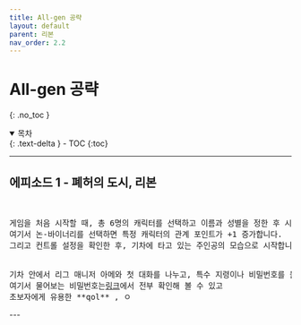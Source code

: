 ```yaml
---
title: All-gen 공략
layout: default
parent: 리본
nav_order: 2.2
---
```


# All-gen 공략
{: .no_toc }

<details open markdown="block">
  <summary>
    목차
  </summary>
  {: .text-delta }
- TOC
{:toc}
</details>

---
## 에피소드 1 - 폐허의 도시, 리본
<br/>
<pre>
게임을 처음 시작할 때, 총 6명의 캐릭터를 선택하고 이름과 성별을 정한 후 시작합니다.
여기서 논-바이너리를 선택하면 특정 캐릭터의 관계 포인트가 +1 증가합니다.
그리고 컨트롤 설정을 확인한 후, 기차에 타고 있는 주인공의 모습으로 시작합니다.
<br/>
기차 안에서 리그 매니저 아메와 첫 대화를 나누고, 특수 지령이나 비밀번호를 물어봅니다.
여기서 물어보는 비밀번호는<a href="https://pdlunar.github.io/docs/reborn/reborn.html#%EB%B9%84%EB%B0%80%EB%B2%88%ED%98%B8">링크</a>에서 전부 확인해 볼 수 있고
초보자에게 유용한 **qol** , ㅇ
</pre>
---
